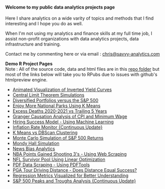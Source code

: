 #### Welcome to my public data analytics projects page

Here I share analytics on a wide varity of topics and methods that I find interesting and I hope you do as well.

When I'm not using my analytics and finance skills at my full time job, I assist non-profit organizations with data analytics projects, data infrastructure and training.

Contact me by commenting here or via email : chris@savvy-analytics.com

**Demo R Project Pages**
<br>
Note : All of the source code, data and html files are in this [repo folder](https://github.com/ChrisAtSavvy/SavvyDemoProjects/tree/main/R) but most of the links below will take you to RPubs due to issues with github's htmlpreview engine.
<br>

* [Animated Visualization of Inverted Yield Curves](https://rpubs.com/SavvyAnalytics/invertedyieldcurves)<br>
* [Central Limit Theorem Simulations](https://rpubs.com/SavvyAnalytics/CentralLimitTheorem)<br>
* [Diversified Portfolios versus the S&P 500](https://rpubs.com/SavvyAnalytics/PortfoliosVSSP500)<br>
* [Enjoy More National Parks Using K Means](https://htmlpreview.github.io/?https://github.com/ChrisAtSavvy/SavvyDemoProjects/blob/main/R/National-Parks-Maps-and-Value.html) <br>
* [Excess Deaths 2020-2021 vs Trailing 5 Years](https://rpubs.com/SavvyAnalytics/ExcessDeaths)<br>
* [Granger Causation Analysis of CPI and Minimum Wage](https://htmlpreview.github.io/?https://github.com/ChrisAtSavvy/SavvyDemoProjects/blob/main/R/MinWagevsCPI.html)<br>
* [Hiring Success Model - Using Machine Learning](https://rpubs.com/SavvyAnalytics/hiddenpredictors)<br>
* [Inflation Rate Monitor {Continuous Update}](https://rpubs.com/SavvyAnalytics/InflationMonitor)<br>
* [K Means vs DBScan Clustering](https://rpubs.com/SavvyAnalytics/Clustering)<br>
* [Monte Carlo Simulation of S&P 500 Returns](https://rpubs.com/SavvyAnalytics/montecarlo)<br>
* [Mondy Hall Simulation](https://rpubs.com/SavvyAnalytics/MontyHall)<br>
* [News Bias Analytics](https://rpubs.com/SavvyAnalytics/newsbias)<br>
* [NBA Points Gained Shooting 3's - Using Web Scraping](https://rpubs.com/SavvyAnalytics/nbapointsgained)<br>
* [NFL Survivor Pool Using Linear Optimization](https://rpubs.com/SavvyAnalytics/NFLSurvivorProject)<br>
* [PDF Data Scraping - Using PDFTools](https://rpubs.com/SavvyAnalytics/pdfdemo)<br>
* [PGA Tour Driving Distance - Does Distance Equal Success?](https://rpubs.com/SavvyAnalytics/PGATourDrivingDistance)<br>
* [Regression Metrics Visualized for Better Understanding](https://rpubs.com/SavvyAnalytics/RegressionMetricsVisualized)<br>
* [S&P 500 Peaks and Troughs Analysis {Continuous Update}](https://rpubs.com/SavvyAnalytics/SP500PeaksvsTroughs)<br>

<!--
**ChrisAtSavvy/ChrisAtSavvy** is a ✨ _special_ ✨ repository because its `README.md` (this file) appears on your GitHub profile.

Here are some ideas to get you started:

- 🔭 I’m currently working on ...
- 🌱 I’m currently learning ...
- 👯 I’m looking to collaborate on ...
- 🤔 I’m looking for help with ...
- 💬 Ask me about ...
- 📫 How to reach me: ...
- 😄 Pronouns: ...
- ⚡ Fun fact: ...
-->
